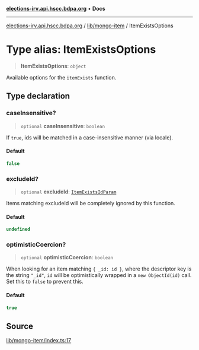 [**elections-irv.api.hscc.bdpa.org**](../../../README.md) • **Docs**

***

[elections-irv.api.hscc.bdpa.org](../../../README.md) / [lib/mongo-item](../README.md) / ItemExistsOptions

# Type alias: ItemExistsOptions

> **ItemExistsOptions**: `object`

Available options for the `itemExists` function.

## Type declaration

### caseInsensitive?

> `optional` **caseInsensitive**: `boolean`

If `true`, ids will be matched in a case-insensitive manner (via locale).

#### Default

```ts
false
```

### excludeId?

> `optional` **excludeId**: [`ItemExistsIdParam`](ItemExistsIdParam.md)

Items matching excludeId will be completely ignored by this function.

#### Default

```ts
undefined
```

### optimisticCoercion?

> `optional` **optimisticCoercion**: `boolean`

When looking for an item matching `{ _id: id }`, where the descriptor key
is the string `"_id"`, `id` will be optimistically wrapped in a `new
ObjectId(id)` call. Set this to `false` to prevent this.

#### Default

```ts
true
```

## Source

[lib/mongo-item/index.ts:17](https://github.com/Xunnamius/elections_irv.api.hscc.bdpa.org/blob/c917ea60595d63d322e4038beb12d08f7d64cdd2/lib/mongo-item/index.ts#L17)
